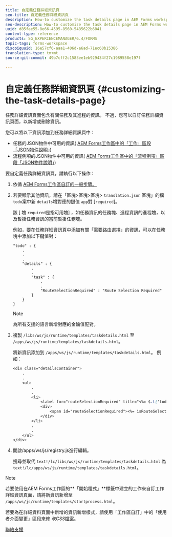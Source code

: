 ```yaml
---
title: 自定義任務詳細資訊頁
seo-title: 自定義任務詳細資訊頁
description: How-to customize the task details page in AEM Forms workspace to modify the default information displayed about a task.
seo-description: How-to customize the task details page in AEM Forms workspace to modify the default information displayed about a task.
uuid: d85fae55-8e66-4595-8560-5485622b6841
content-type: reference
products: SG_EXPERIENCEMANAGER/6.4/FORMS
topic-tags: forms-workspace
discoiquuid: 16e57cf6-aaa1-406d-a6ad-71ec60b15386
translation-type: tm+mt
source-git-commit: 49b7cff2c1583ee1eb929434f27c1989558e197f

---
```



# 自定義任務詳細資訊頁 {#customizing-the-task-details-page}

任務詳細資訊頁面包含有關任務及其進程的資訊。 不過，您可以自訂任務詳細資訊頁面，以新增或刪除資訊。

您可以將以下資訊添加到任務詳細資訊頁中：

* 任務的JSON物件中可用的資訊( [AEM Forms工作區中的「工作」區段「JSON物件說明](/help/forms/using/html-workspace-json-object-description.md)」)
* 流程例項的JSON物件中可用的資訊( [AEM Forms工作區中的「流程例項」區段「JSON物件說明](/help/forms/using/html-workspace-json-object-description.md)」)

要自定義任務詳細資訊頁，請執行以下操作：

1. 依循 [AEM Forms工作區自訂的一般步驟。](/help/forms/using/generic-steps-html-workspace-customization.md)
1. 若要顯示其他資訊，請在「區塊>區塊>區塊> `translation.json` 區塊」的檔 `todo`案中新 `details`增對應的鍵值 `app`對 [`required`]。

   該 [ 塊 `required`是指可用塊] ，如任務資訊的任務塊、進程資訊的進程塊，以及暫掛任務資訊的當前暫掛任務塊。

   例如，要在任務詳細資訊頁中添加有關「需要路由選擇」的資訊，可以在任務塊中添加以下鍵值對：

   ```
   "todo" : {
       .
       .
       .
       "details" : {
           .
           .
           "task" : {
               .
               .
               "RouteSelectionRequired" : "Route Selection Required"
           }
       }
   }
   ```

   >[!NOTE]
   >
   >為所有支援的語言新增對應的金鑰值配對。

1. 複製 `/libs/ws/js/runtime/templates/taskdetails.html` 至 `/apps/ws/js/runtime/templates/taskdetails.html`。

   將新資訊添加到 `/apps/ws/js/runtime/templates/taskdetails.html`。 例如：

   ```css
   <div class="detailsContainer">
       .
       .
       <ul>
           .
           .
           <li>
               <label for="routeSelectionRequired" title="<%= $.t('todo.details.task.RouteSelectionRequired')%>"><%= $.t('todo.details.task.RouteSelectionRequired')%></label>
               <div>
                   <span id="routeSelectionRequired"><%= isRouteSelectionRequired != null ? isRouteSelectionRequired : ''%></span>
               </div>
           </li>
           .
           .
       </ul>
   </div>
   ```

1. 開啟/apps/ws/js/registry.js進行編輯。

   搜尋並取代 `text!/lc/libs/ws/js/runtime/templates/taskdetails.html` 為 `text!/lc/apps/ws/js/runtime/templates/taskdetails.html`。

>[!NOTE]
>
>若要使用在AEM Forms工作區的**「開始程式」**標籤中建立的工作來自訂工作詳細資訊頁面，請將新資訊新增至 `/apps/ws/js/runtime/templates/startprocess.html`。
>
>若要為在詳細資料頁面中新增的資訊新增樣式，請使用「工作區自訂」中的「使用者介面變更」區段來修 *改CSS*[檔案](/help/forms/using/changing-locale-user-interface.md#main-pars-header-3)。

[聯絡支援](https://www.adobe.com/account/sign-in.supportportal.html)
